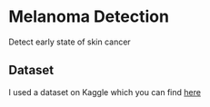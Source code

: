 # Melanoma Detection
Detect early state of skin cancer

## Dataset
I used a dataset on Kaggle which you can find [here](https://www.kaggle.com/datasets/hasnainjaved/melanoma-skin-cancer-dataset-of-10000-images)
